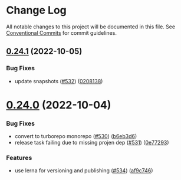 # Change Log

All notable changes to this project will be documented in this file.
See [Conventional Commits](https://conventionalcommits.org) for commit guidelines.

## [0.24.1](https://github.com/functionless/functionless/compare/v0.24.0...v0.24.1) (2022-10-05)


### Bug Fixes

* update snapshots ([#532](https://github.com/functionless/functionless/issues/532)) ([0208138](https://github.com/functionless/functionless/commit/0208138fd46ea11d9c35990cf741fa424078b65a))





# [0.24.0](https://github.com/functionless/functionless/compare/v0.23.6...v0.24.0) (2022-10-04)


### Bug Fixes

* convert to turborepo monorepo ([#530](https://github.com/functionless/functionless/issues/530)) ([b6eb3d6](https://github.com/functionless/functionless/commit/b6eb3d6bc017ad4f83cf059708ac13d804f40a0b))
* release task failing due to missing projen dep ([#531](https://github.com/functionless/functionless/issues/531)) ([0e77293](https://github.com/functionless/functionless/commit/0e77293ef68388652c6c274184ea4e10fa1767c1))


### Features

* use lerna for versioning and publishing ([#534](https://github.com/functionless/functionless/issues/534)) ([af9c746](https://github.com/functionless/functionless/commit/af9c7468e5bca9e1780a033102fc985e5f92d88b))
